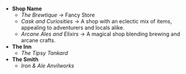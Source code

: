 - **Shop Name** 
	- *The Brewtique* -> Fancy Store 
	- *Cask and Curiosities* -> A shop with an eclectic mix of items, appealing to adventurers and locals alike.
	- *Arcane Ales and Elixirs* -> A magical shop blending brewing and arcane crafts.
- **The Inn** 
	- *The Tipsy Tankard*
- **The Smith**
	- *Iron & Ale Anvilworks*